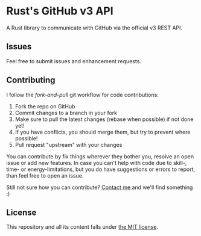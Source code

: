 # Rust's GitHub v3 API

A Rust library to communicate with GitHub via the official v3 REST API.

## Issues

Feel free to submit issues and enhancement requests.

## Contributing

I follow the _fork-and-pull_ git workflow for code contributions:

1. Fork the repo on GitHub
1. Commit changes to a branch in your fork
1. Make sure to pull the latest changes (rebase when possible) if not done yet!
  1. If you have conflicts, you should merge them, but try to prevent where possible!
1. Pull request "upstream" with your changes

You can contribute by fix things wherever they bother you, resolve an open issue or add new features. In case you can't help with code due to skill-, time- or energy-limitations, but you do have suggestions or errors to report, than feel free to open an issue.

Still not sure how you can contribute? [Contact me ](mailto:contact@glendc.com) and we'll find something :)

## License

This repository and all its content falls under [the MIT license](./LICENSE).